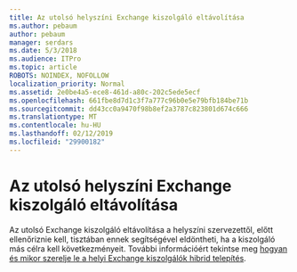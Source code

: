 ```yaml
---
title: Az utolsó helyszíni Exchange kiszolgáló eltávolítása
ms.author: pebaum
author: pebaum
manager: serdars
ms.date: 5/3/2018
ms.audience: ITPro
ms.topic: article
ROBOTS: NOINDEX, NOFOLLOW
localization_priority: Normal
ms.assetid: 2e0be4a5-ece8-461d-a80c-202c5ede5ecf
ms.openlocfilehash: 661fbe8d7d1c3f7a777c96b0e5e79bfb184be71b
ms.sourcegitcommit: dd43cc0a9470f98b8ef2a3787c823801d674c666
ms.translationtype: MT
ms.contentlocale: hu-HU
ms.lasthandoff: 02/12/2019
ms.locfileid: "29900182"
---
```

# <a name="removing-the-last-on-premises-exchange-server"></a>Az utolsó helyszíni Exchange kiszolgáló eltávolítása

Az utolsó Exchange kiszolgáló eltávolítása a helyszíni szervezettől, előtt ellenőriznie kell, tisztában ennek segítségével eldöntheti, ha a kiszolgáló más célra kell következményeit. További információért tekintse meg [hogyan és mikor szerelje le a helyi Exchange kiszolgálók hibrid telepítés](https://technet.microsoft.com/library/dn931280%28v=exchg.150%29.aspx).
  

